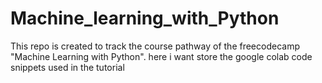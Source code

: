 # Machine_learning_with_Python
This repo is created to track the course pathway of the freecodecamp "Machine Learning with Python". here i want store the google colab code snippets used in the tutorial  
